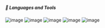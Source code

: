 #####  🧰 Languages and Tools  
![image](https://img.shields.io/badge/-css-404040?style=for-the-badge&logo=css3)
![image](https://img.shields.io/badge/-html-404040?style=for-the-badge&logo=html5)
![image](https://img.shields.io/badge/-javascript-404040?style=for-the-badge&logo=javascript)
![image](https://img.shields.io/badge/-git-404040?style=for-the-badge&logo=git)
![image](https://img.shields.io/badge/-sass-404040?style=for-the-badge&logo=sass)



<!--
**xytorenok/xytorenok** is a ✨ _special_ ✨ repository because its `README.md` (this file) appears on your GitHub profile.

Here are some ideas to get you started:

- 🔭 I’m currently working on ...
- 🌱 I’m currently learning ...
- 👯 I’m looking to collaborate on ...
- 🤔 I’m looking for help with ...
- 💬 Ask me about ...
- 📫 How to reach me: ...
- 😄 Pronouns: ...
- ⚡ Fun fact: ...


-->
